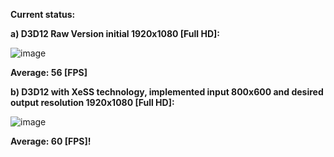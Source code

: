 **Current status:**

**a) D3D12 Raw Version initial 1920x1080 [Full HD]:**

![image](https://github.com/juliuszlosinski/RealX-Renderer/assets/72278818/1957097b-5ac3-4b8f-a653-f7fa99ff8ffb)

**Average: 56 [FPS]**

**b) D3D12 with XeSS technology, implemented input 800x600 and desired output resolution 1920x1080 [Full HD]:**

![image](https://github.com/juliuszlosinski/RealX-Renderer/assets/72278818/81556a03-dd10-4511-b9e3-996e1283a5a7)

**Average: 60 [FPS]!**
